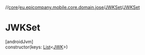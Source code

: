 //[core](../../../index.md)/[eu.epicompany.mobile.core.domain.jose](../index.md)/[JWKSet](index.md)/[JWKSet](-j-w-k-set.md)

# JWKSet

[androidJvm]\
constructor(keys: [List](https://kotlinlang.org/api/latest/jvm/stdlib/kotlin.collections/-list/index.html)&lt;[JWK](../-j-w-k/index.md)&gt;)
